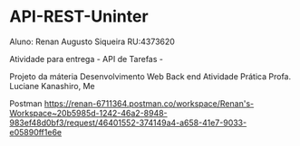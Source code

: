 # API-REST-Uninter

Aluno: Renan Augusto Siqueira
RU:4373620

Atividade para entrega - API de Tarefas -

Projeto da máteria Desenvolvimento Web Back end
Atividade Prática
Profa. Luciane Kanashiro, Me

Postman
https://renan-6711364.postman.co/workspace/Renan's-Workspace~20b5985d-1242-46a2-8948-983ef48d0bf3/request/46401552-374149a4-a658-41e7-9033-e05890ff1e6e

